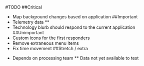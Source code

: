 #TODO
##Critical
- Map background changes based on application
##Important
- Telemetry data **
- Technology blurb should respond to the current application
##Unimportant
- Custom icons for the first responders
- Remove extraneous menu items
- Fix time movement
##Stretch / extra

* Depends on processing team
** Data not yet available to test